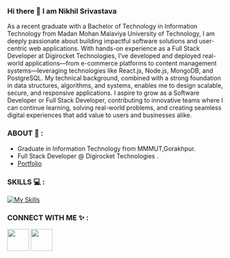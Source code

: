 ### Hi there 👋 I am Nikhil Srivastava

As a recent graduate with a Bachelor of Technology in Information Technology from Madan Mohan Malaviya University of Technology, I am deeply passionate about building impactful software solutions and user-centric web applications. With hands-on experience as a Full Stack Developer at Digirocket Technologies, I’ve developed and deployed real-world applications—from e-commerce platforms to content management systems—leveraging technologies like React.js, Node.js, MongoDB, and PostgreSQL. My technical background, combined with a strong foundation in data structures, algorithms, and systems, enables me to design scalable, secure, and responsive applications. I aspire to grow as a Software Developer or Full Stack Developer, contributing to innovative teams where I can continue learning, solving real-world problems, and creating seamless digital experiences that add value to users and businesses alike.

### ABOUT 👲 :
* Graduate in Information Technology from MMMUT,Gorakhpur.
* Full Stack Developer @ Digirocket Technologies .
* [Portfolio](https://www.nikhilsrv.page/)

### SKILLS 💻 :
[![My Skills](https://skillicons.dev/icons?i=c,cpp,python,java,html,css,tailwindcss,javascript,react,nodejs,express,mongodb,mysql,postgresql&theme=light)](https://skillicons.dev)

### CONNECT WITH ME ✨ : 
<a href="https://leetcode.com/nikhilsrv2017/"><img src="https://user-images.githubusercontent.com/63964149/152531278-5e01909d-0c2e-412a-8acc-4a06863c244d.png" width="50"></img></a> 
<a href="https://www.linkedin.com/in/nikhilsrv"><img src="https://user-images.githubusercontent.com/63964149/152531278-5e01909d-0c2e-412a-8acc-4a06863c244d.png" width="50"></img></a> 


